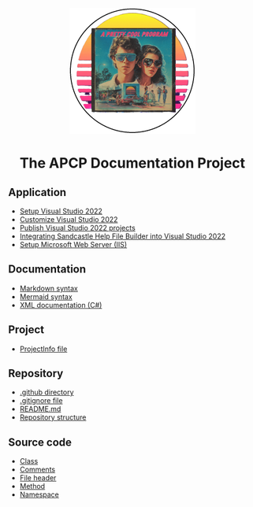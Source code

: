 <!-- u250924 -->

<div align="center">

  <picture>
    <source media="(prefers-color-scheme: dark)" srcset="../.github/img/logo/apcp-logo-dark-256x256.png">
    <source media="(prefers-color-scheme: light)" srcset="../.github/img/logo/apcp-logo-light-256x256.png">
    <img alt="Fallback image description" src="../.github/img/logo/apcp-logo-light-256x256.png">
  </picture>

# The APCP Documentation Project

</div>

## Application

* [Setup Visual Studio 2022](./application/vs2022-setup/)
* [Customize Visual Studio 2022](./application/vs2022-customize/)
* [Publish Visual Studio 2022 projects](./application/vs2022-publish/)
* [Integrating Sandcastle Help File Builder into Visual Studio 2022](./application/vs2022-shfb-integration/)
* [Setup Microsoft Web Server (IIS)](./application/iis-setup/)

## Documentation

* [Markdown syntax](./documentation/markdown-syntax.md)
* [Mermaid syntax](./documentation/mermaidjs-syntax.md)
* [XML documentation (C#)](./documentation/xml-csharp.md)

## Project

* [ProjectInfo file](./project/project-info-file.md)

## Repository

* [.github directory](./repository/github-directory.md)
* [.gitignore file](./repository/gitignore-file.md)
* [README.md](./repository/repository-readme.md)
* [Repository structure](./repository/repository-structure.md)

## Source code

* [Class](./source-code/class.md)
* [Comments](./source-code/comment.md)
* [File header](./source-code/file-header.md)
* [Method](./source-code/method.md)
* [Namespace](./source-code/namespace.md)
